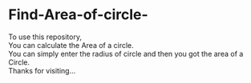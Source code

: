 # Find-Area-of-circle-
To use this repository, <br> 
You can calculate the Area of a circle. <br>
You can simply enter the radius of circle and then you got the area of a Circle. <br>
Thanks for visiting...
